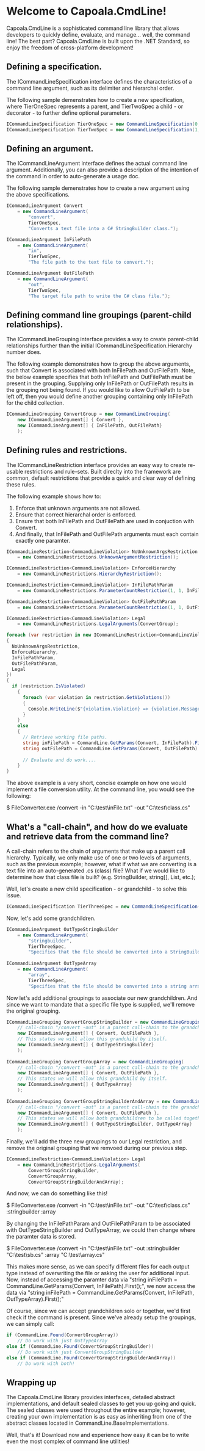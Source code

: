 # Welcome to Capoala.CmdLine!

Capoala.CmdLine is a sophisticated command line library that allows developers to quickly define, evaluate, and manage... well, the command line! The best part? Capoala.CmdLine is built upon the .NET Standard, so enjoy the freedom of cross-platform development!

## Defining a specification. 

The ICommandLineSpecification interface defines the characteristics of a command line argument, such as its delimiter and hierarchal order.

The following sample demenstrates how to create a new specification, where TierOneSpec represents a parent, and TierTwoSpec a child - or decorator - to further define optional parameters.

```csharp
ICommandLineSpecification TierOneSpec = new CommandLineSpecification(0, '/');
ICommandLineSpecification TierTwoSpec = new CommandLineSpecification(1, '-');
```

## Defining an argument. 

The ICommandLineArgument interface defines the actual command line argument. Additionally, you can also provide a description of the intention of the command in order to auto-generate a usage doc.
 
The following sample demenstrates how to create a new argument using the above specifications.

```csharp
ICommandLineArgument Convert 
	= new CommandLineArgument(
        "convert", 
	    TierOneSpec, 
        "Converts a text file into a C# StringBuilder class.");

ICommandLineArgument InFilePath 
	= new CommandLineArgument(
        "in", 
	    TierTwoSpec, 
        "The file path to the text file to convert.");

ICommandLineArgument OutFilePath 
	= new CommandLineArgument(
        "out", 
	    TierTwoSpec, 
        "The target file path to write the C# class file.");
```

## Defining command line groupings (parent-child relationships).

The ICommandLineGrouping interface provides a way to create parent-child relationships further than the initial ICommandLineSpecification.Hierarchy number does.

The following example demonstrates how to group the above arguments, such that Convert is associated with both InFilePath and OutFilePath. Note, the below example specifies that both InFilePath and OutFilePath must be present in the grouping. Supplying only InFilePath or OutFilePath results in the grouping not being found. If you would like to allow OutFilePath to be left off, then you would define another grouping containing only InFilePath for the child collection.

```csharp
ICommandLineGrouping ConvertGroup = new CommandLineGrouping(
	new ICommandLineArgument[] { Convert },
	new ICommandLineArgument[] { InFilePath, OutFilePath}
	);
```

## Defining rules and restrictions.

The ICommandLineRestriction<T> interface provides an easy way to create re-usable restrictions and rule-sets. Built direclty into the framework are common, default restrictions that provide a quick and clear way of defining these rules.

The following example shows how to:

1. Enforce that unknown arguments are not allowed.
2. Ensure that correct hierarchal order is enforced.
3. Ensure that both InFilePath and OutFilePath are used in conjuction with Convert.
4. And finally, that InFilePath and OutFilePath arguments must each contain exactly one paramter. 

```csharp
ICommandLineRestriction<CommandLineViolation> NoUnknownArgsRestriction 
	= new CommandLineRestrictions.UnknownArgumentRestriction();

ICommandLineRestriction<CommandLineViolation> EnforceHierarchy 
	= new CommandLineRestrictions.HierarchyRestriction();

ICommandLineRestriction<CommandLineViolation> InFilePathParam 
	= new CommandLineRestrictions.ParameterCountRestriction(1, 1, InFilePath);

ICommandLineRestriction<CommandLineViolation> OutFilePathParam 
	= new CommandLineRestrictions.ParameterCountRestriction(1, 1, OutFilePath);

ICommandLineRestriction<CommandLineViolation> Legal
	= new CommandLineRestrictions.LegalArguments(ConvertGroup);

foreach (var restriction in new ICommandLineRestriction<CommandLineViolation>[] 
{
  NoUnknownArgsRestriction,
  EnforceHierarchy,
  InFilePathParam,
  OutFilePathParam,
  Legal
})
{
  if (restriction.IsViolated)
	{
	  foreach (var violation in restriction.GetViolations())
	  {
	    Console.WriteLine($"{violation.Violation} => {violation.Message}");
	  }		
	}
	else
	{
	  // Retrieve working file paths.		
	  string inFilePath = CommandLine.GetParams(Convert, InFilePath).First();
	  string outFilePath = CommandLine.GetParams(Convert, OutFilePath).First();
		
	  // Evaluate and do work....
	}
}

```

The above example is a very short, concise example on how one would implement a file conversion utility. At the command line, you would see the following:

$ FileConverter.exe /convert -in "C:\test\inFile.txt" -out "C:\test\class.cs"


## What's a "call-chain", and how do we evaluate and retrieve data from the command line?

A call-chain refers to the chain of arguments that make up a parent call hierarchy. Typically, we only make use of one or two levels of arguments, such as the previous example; however, what if what we are converting is a text file into an auto-generated .cs (class) file? What if we would like to determine how that class file is built? (e.g. StringBuilder, string[], List<string>, etc.);

Well, let's create a new child specification - or grandchild - to solve this issue.

```csharp
ICommandLineSpecification TierThreeSpec = new CommandLineSpecification(2, ':');
```

Now, let's add some grandchildren.

```csharp
ICommandLineArgument OutTypeStringBuilder 
	= new CommandLineArgument(
        "stringbuilder", 
	    TierThreeSpec, 
        "Specifies that the file should be converted into a StringBuilder.");
	
ICommandLineArgument OutTypeArray 
	= new CommandLineArgument(
        "array", 
	    TierThreeSpec, 
        "Specifies that the file should be converted into a string array.");		
```

Now let's add additional groupings to associate our new grandchildren. And since we want to mandate that a specific file type is supplied, we'll remove the original grouping.

```csharp
ICommandLineGrouping ConvertGroupStringBuilder = new CommandLineGrouping(
	// call-chain "/convert -out" is a parent call-chain to the grandchild using TierThreeSpec.
	new ICommandLineArgument[] { Convert, OutFilePath }, 
	// This states we will allow this grandchild by itself.
	new ICommandLineArgument[] { OutTypeStringBuilder} 
	);	
	
ICommandLineGrouping ConvertGroupArray = new CommandLineGrouping(
	// call-chain "/convert -out" is a parent call-chain to the grandchild using TierThreeSpec.
	new ICommandLineArgument[] { Convert, OutFilePath }, 
	// This states we will allow this grandchild by itself.
	new ICommandLineArgument[] { OutTypeArray}
	);		
	
ICommandLineGrouping ConvertGroupStringBuilderAndArray = new CommandLineGrouping(
	// call-chain "/convert -out" is a parent call-chain to the grandchild using TierThreeSpec.
	new ICommandLineArgument[] { Convert, OutFilePath }, 
	// This states we will allow both grandchildren to be called together.
	new ICommandLineArgument[] { OutTypeStringBuilder, OutTypeArray} 
	);			
```

Finally, we'll add the three new groupings to our Legal restriction, and remove the original grouping that we remvoed during our previous step.

```csharp
ICommandLineRestriction<CommandLineViolation> Legal
	= new CommandLineRestrictions.LegalArguments(
        ConvertGroupStringBuilder, 
        ConvertGroupArray, 
        ConvertGroupStringBuilderAndArray);
```	

And now, we can do something like this!

$ FileConverter.exe /convert -in "C:\test\inFile.txt" -out "C:\test\class.cs" :stringbuilder :array


By changing the InFilePathParam and OutFilePathParam to be associated with OutTypeStringBuilder and OutTypeArray, we could then change where the paramter data is stored.

$ FileConverter.exe /convert -in "C:\test\inFile.txt" -out :stringbuilder "C:\test\sb.cs" :array "C:\test\array.cs"

This makes more sense, as we can specify different files for each output type instead of overwriting the file or asking the user for additional input. Now, instead of accessing the paramter data via "string inFilePath = CommandLine.GetParams(Convert, InFilePath).First();", we now access the data via "string inFilePath = CommandLine.GetParams(Convert, InFilePath, OutTypeArray).First();"

Of course, since we can accept grandchildren solo or together, we'd first check if the command is present. Since we've already setup the groupings, we can simply call:

```csharp
if (CommandLine.Found(ConvertGroupArray))
	// Do work with just OutTypeArray
else if (CommandLine.Found(ConvertGroupStringBuilder))
	// Do work with just ConvertGroupStringBuilder
else if (CommandLine.Found(ConvertGroupStringBuilderAndArray))
	// Do work with both!
```


## Wrapping up

The Capoala.CmdLine library provides interfaces, detailed abstract implementations, and default sealed classes to get you up going and quick. The sealed classes were used throughout the entire example; however, creating your own implementation is as easy as inheriting from one of the abstract classes located in CommandLine.BaseImplementations. 

Well, that's it! Download now and experience how easy it can be to write even the most complex of command line utilities!

